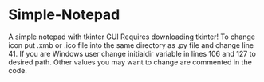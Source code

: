 # Simple-Notepad
A simple notepad with tkinter GUI
Requires downloading tkinter!
To change icon put .xmb or .ico file into the same directory as .py file and change line 41.
If you are Windows user change initialdir variable in lines 106 and 127 to desired path. 
Other values you may want to change are commented in the code. 
